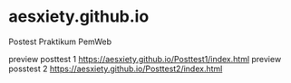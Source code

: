 # aesxiety.github.io
Postest Praktikum PemWeb


preview posttest 1
https://aesxiety.github.io/Posttest1/index.html
preview posstest 2
https://aesxiety.github.io/Posttest2/index.html
